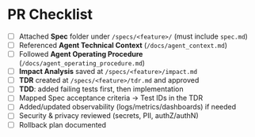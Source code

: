 # PR Checklist

- [ ] Attached **Spec** folder under `/specs/<feature>/` (must include `spec.md`)
- [ ] Referenced **Agent Technical Context** (`/docs/agent_context.md`)
- [ ] Followed **Agent Operating Procedure** (`/docs/agent_operating_procedure.md`)
- [ ] **Impact Analysis** saved at `/specs/<feature>/impact.md`
- [ ] **TDR** created at `/specs/<feature>/tdr.md` and approved
- [ ] **TDD**: added failing tests first, then implementation
- [ ] Mapped Spec acceptance criteria → Test IDs in the TDR
- [ ] Added/updated observability (logs/metrics/dashboards) if needed
- [ ] Security & privacy reviewed (secrets, PII, authZ/authN)
- [ ] Rollback plan documented
